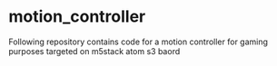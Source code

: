 # motion_controller
Following repository contains code for a motion controller for gaming purposes targeted on m5stack atom s3 baord
